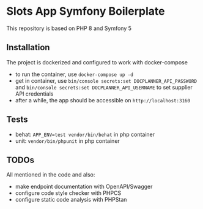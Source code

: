 # Slots App Symfony Boilerplate

This repository is based on PHP 8 and Symfony 5

## Installation

The project is dockerized and configured to work with docker-compose

- to run the container, use `docker-compose up -d`
- get in container, use `bin/console secrets:set DOCPLANNER_API_PASSWORD`
  and `bin/console secrets:set DOCPLANNER_API_USERNAME` to set supplier API credentials
- after a while, the app should be accessible on `http://localhost:3160`

## Tests
- behat: `APP_ENV=test vendor/bin/behat` in php container
- unit: `vendor/bin/phpunit` in php container

## TODOs

All mentioned in the code and also:

- make endpoint documentation with OpenAPI/Swagger
- configure code style checker with PHPCS
- configure static code analysis with PHPStan
